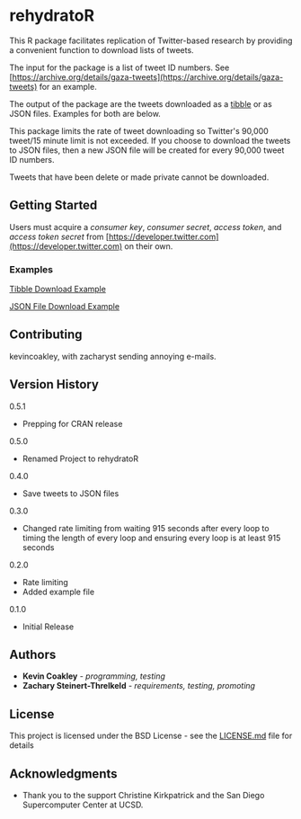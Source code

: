 # rehydratoR

This R package facilitates replication of Twitter-based research by providing a convenient function to download lists of tweets.

The input for the package is a list of tweet ID numbers. See [https://archive.org/details/gaza-tweets](https://archive.org/details/gaza-tweets) for an example. 

The output of the package are the tweets downloaded as a [tibble](https://cran.r-project.org/web/packages/tibble/vignettes/tibble.html) or as JSON files. Examples for both are below.

This package limits the rate of tweet downloading so Twitter's 90,000 tweet/15 minute limit is not exceeded. If you choose to download the tweets to JSON files, then a new JSON file will be created for every 90,000 tweet ID numbers.

Tweets that have been delete or made private cannot be downloaded.

## Getting Started

Users must acquire a *consumer key*, *consumer secret*, *access token*, and *access token secret* from [https://developer.twitter.com](https://developer.twitter.com) on their own.

### Examples

[Tibble Download Example](https://github.com/kevincoakley/rehydratoR/blob/master/example/example_tibble_download.R)
	
[JSON File Download Example](https://github.com/kevincoakley/rehydratoR/blob/master/example/example_json_file_download.R)

## Contributing

kevincoakley, with zacharyst sending annoying e-mails.

## Version History

0.5.1

* Prepping for CRAN release

0.5.0

* Renamed Project to rehydratoR

0.4.0

* Save tweets to JSON files

0.3.0

* Changed rate limiting from waiting 915 seconds after every loop to timing the length of every loop and ensuring every loop is at least 915 seconds

0.2.0

* Rate limiting
* Added example file

0.1.0

* Initial Release

## Authors

* **Kevin Coakley** - *programming, testing* 
* **Zachary Steinert-Threlkeld** - *requirements, testing, promoting*

## License

This project is licensed under the BSD License - see the [LICENSE.md](LICENSE.md) file for details

## Acknowledgments

* Thank you to the support Christine Kirkpatrick and the San Diego Supercomputer Center at UCSD.
